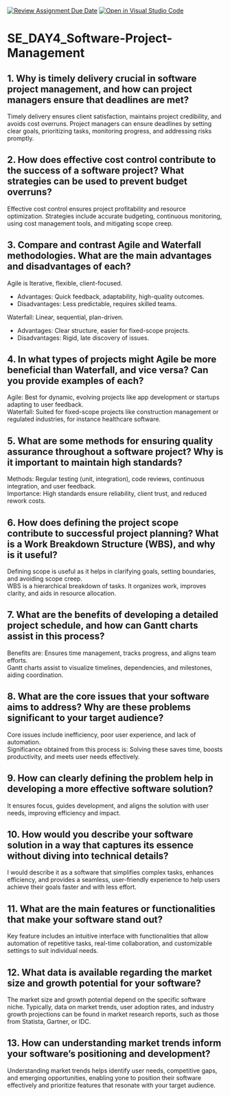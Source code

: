 [![Review Assignment Due Date](https://classroom.github.com/assets/deadline-readme-button-22041afd0340ce965d47ae6ef1cefeee28c7c493a6346c4f15d667ab976d596c.svg)](https://classroom.github.com/a/9pw6JKcu)
[![Open in Visual Studio Code](https://classroom.github.com/assets/open-in-vscode-2e0aaae1b6195c2367325f4f02e2d04e9abb55f0b24a779b69b11b9e10269abc.svg)](https://classroom.github.com/online_ide?assignment_repo_id=17153312&assignment_repo_type=AssignmentRepo)
# SE_DAY4_Software-Project-Management
## 1. Why is timely delivery crucial in software project management, and how can project managers ensure that deadlines are met?
Timely delivery ensures client satisfaction, maintains project credibility, and avoids cost overruns.
Project managers can ensure deadlines by setting clear goals, prioritizing tasks, monitoring progress, and addressing risks promptly.

## 2. How does effective cost control contribute to the success of a software project? What strategies can be used to prevent budget overruns?
Effective cost control ensures project profitability and resource optimization. Strategies include accurate budgeting, continuous monitoring, using cost management tools, and mitigating scope creep.

## 3. Compare and contrast Agile and Waterfall methodologies. What are the main advantages and disadvantages of each?
Agile is Iterative, flexible, client-focused.  
- Advantages: Quick feedback, adaptability, high-quality outcomes.  
- Disadvantages: Less predictable, requires skilled teams.  

Waterfall: Linear, sequential, plan-driven.  
- Advantages: Clear structure, easier for fixed-scope projects.  
- Disadvantages: Rigid, late discovery of issues.

## 4. In what types of projects might Agile be more beneficial than Waterfall, and vice versa? Can you provide examples of each?
Agile: Best for dynamic, evolving projects like app development or startups adapting to user feedback.  
Waterfall: Suited for fixed-scope projects like construction management or regulated industries, for instance healthcare software.

## 5. What are some methods for ensuring quality assurance throughout a software project? Why is it important to maintain high standards?
Methods: Regular testing (unit, integration), code reviews, continuous integration, and user feedback.  
Importance: High standards ensure reliability, client trust, and reduced rework costs.

## 6. How does defining the project scope contribute to successful project planning? What is a Work Breakdown Structure (WBS), and why is it useful?
Defining scope is useful as it helps in clarifying goals, setting boundaries, and avoiding scope creep.  
WBS is a  hierarchical breakdown of tasks. It organizes work, improves clarity, and aids in resource allocation.

## 7. What are the benefits of developing a detailed project schedule, and how can Gantt charts assist in this process?
Benefits are: Ensures time management, tracks progress, and aligns team efforts.  
Gantt charts assist to visualize timelines, dependencies, and milestones, aiding coordination.

## 8. What are the core issues that your software aims to address? Why are these problems significant to your target audience?
Core issues include inefficiency, poor user experience, and lack of automation.  
Significance obtained from this process is: Solving these saves time, boosts productivity, and meets user needs effectively.

## 9. How can clearly defining the problem help in developing a more effective software solution?
It ensures focus, guides development, and aligns the solution with user needs, improving efficiency and impact.

## 10. How would you describe your software solution in a way that captures its essence without diving into technical details?
I would describe it as a software that simplifies complex tasks, enhances efficiency, and provides a seamless, user-friendly experience to help users achieve their goals faster and with less effort.

## 11. What are the main features or functionalities that make your software stand out?
Key feature includes an intuitive interface with functionalities that allow automation of repetitive tasks, real-time collaboration, and customizable settings to suit individual needs.

## 12. What data is available regarding the market size and growth potential for your software?
The market size and growth potential depend on the specific software niche. Typically, data on market trends, user adoption rates, and industry growth projections can be found in market research reports, such as those from Statista, Gartner, or IDC.

## 13. How can understanding market trends inform your software’s positioning and development?
Understanding market trends helps identify user needs, competitive gaps, and emerging opportunities, enabling yone to position their software effectively and prioritize features that resonate with your target audience.
